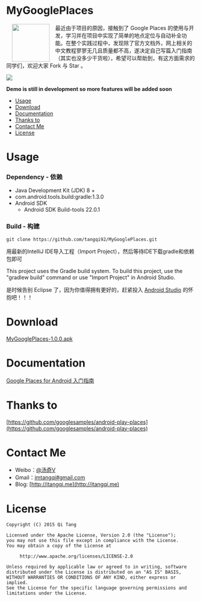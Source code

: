 MyGooglePlaces
==========

<p>
<img src="http://7xikfc.com1.z0.glb.clouddn.com/google-places-api-logo.gif" width="100px" height="100px" align="left" hspace="15px" />最近由于项目的原因，接触到了 Google Places 的使用与开发，学习并在项目中实现了简单的地点定位与自动补全功能。在整个实践过程中，发现除了官方文档外，网上相关的中文教程寥寥无几且质量都不高，遂决定自己写篇入门指南（其实也没多少干货啦），希望可以帮助到，有这方面需求的同学们，欢迎大家 Fork 与 Star 。                                      
</p>  
      

![](http://7xikfc.com1.z0.glb.clouddn.com/google-places-api-gif.gif)                                                                 

**Demo is still in development so more features will be added soon**

  - [Usage](#usage)
  - [Download](#download)
  - [Documentation](#documentation)
  - [Thanks to](#thanks-to)
  - [Contact Me](#contact-me)
  - [License](#license)

# Usage

### Dependency - 依赖
  - Java Development Kit (JDK) 8 +
  - com.android.tools.build:gradle:1.3.0
  - Android SDK
    - Android SDK Build-tools 22.0.1


### Build - 构建

    git clone https://github.com/tangqi92/MyGooglePlaces.git

用最新的IntelliJ IDE导入工程（Import Project），然后等待IDE下载gradle和依赖包即可

This project uses the Gradle build system. To build this project, use the "gradlew build" command or use "Import Project" in Android Studio.

是时候告别 Eclipse 了，因为你值得拥有更好的，赶紧投入 [Android Studio](https://developer.android.com/sdk/index.html) 的怀抱吧！！！


# Download
[MyGooglePlaces-1.0.0.apk](https://s3.amazonaws.com/github-cloud/releases/40534490/11e13f28-41a0-11e5-9c55-0f540d643717.apk?response-content-disposition=attachment%3B%20filename%3Dmygoogleplaces-1.0.0.apk&response-content-type=application/vnd.android.package-archive&AWSAccessKeyId=AKIAISTNZFOVBIJMK3TQ&Expires=1439433988&Signature=4RA9oKTTyN%2FrTFQDuPFvfNKeiRU%3D)

# Documentation

[Google Places for Android 入门指南](http://itangqi.me/android/using-greendao-experience/)  

# Thanks to

[https://github.com/googlesamples/android-play-places](https://github.com/googlesamples/android-play-places)

# Contact Me

- Weibo：[@汤奇V](http://weibo.com/qiktang)
- Gmail：[imtangqi#gmail.com](mailto:imtangqi@gmail.com "欢迎与我联系")
- Blog: [http://itangqi.me](http://itangqi.me)  

# License


    Copyright (C) 2015 Qi Tang

    Licensed under the Apache License, Version 2.0 (the "License");
    you may not use this file except in compliance with the License.
    You may obtain a copy of the License at

         http://www.apache.org/licenses/LICENSE-2.0

    Unless required by applicable law or agreed to in writing, software
    distributed under the License is distributed on an "AS IS" BASIS,
    WITHOUT WARRANTIES OR CONDITIONS OF ANY KIND, either express or implied.
    See the License for the specific language governing permissions and
    limitations under the License.
